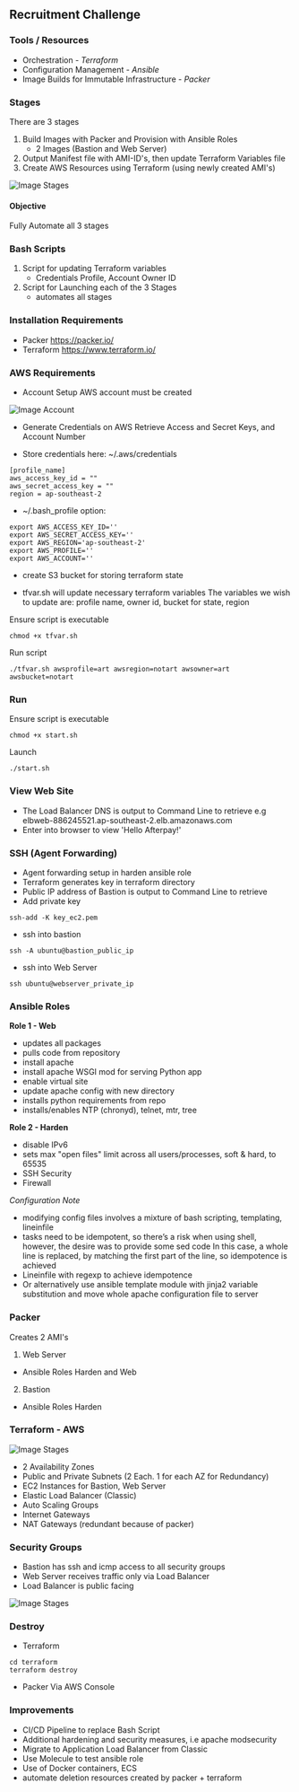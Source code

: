 
## Recruitment Challenge

### Tools / Resources
- Orchestration - *Terraform*
- Configuration Management - *Ansible*
- Image Builds for Immutable Infrastructure - *Packer*

### Stages
There are 3 stages
1) Build Images with Packer and Provision with Ansible Roles
   - 2 Images (Bastion and Web Server)
2) Output Manifest file with AMI-ID's, then update Terraform Variables file
3) Create AWS Resources using Terraform (using newly created AMI's)

![Image Stages](https://github.com/mymatt/Coding-Challenge/blob/master/images/AfterPay_workflow.png)

#### Objective
Fully Automate all 3 stages

### Bash Scripts
1) Script for updating Terraform variables
   - Credentials Profile, Account Owner ID
2) Script for Launching each of the 3 Stages
   - automates all stages

### Installation Requirements
- Packer https://packer.io/
- Terraform https://www.terraform.io/

### AWS Requirements
- Account Setup
AWS account must be created

![Image Account](https://github.com/mymatt/Coding-Challenge/blob/master/images/afterpay_account.png)

- Generate Credentials on AWS
Retrieve Access and Secret Keys, and Account Number

- Store credentials here: ~/.aws/credentials
```
[profile_name]
aws_access_key_id = ""
aws_secret_access_key = ""
region = ap-southeast-2
```
- ~/.bash_profile option:
```
export AWS_ACCESS_KEY_ID=''
export AWS_SECRET_ACCESS_KEY=''
export AWS_REGION='ap-southeast-2'
export AWS_PROFILE=''
export AWS_ACCOUNT=''
```
- create S3 bucket for storing terraform state

- tfvar.sh will update necessary terraform variables
The variables we wish to update are: profile name, owner id, bucket for state, region

Ensure script is executable
```
chmod +x tfvar.sh
```
Run script
```
./tfvar.sh awsprofile=art awsregion=notart awsowner=art awsbucket=notart
```

### Run
Ensure script is executable
```
chmod +x start.sh
```
Launch
```
./start.sh
```

### View Web Site
- The Load Balancer DNS is output to Command Line to retrieve e.g elbweb-886245521.ap-southeast-2.elb.amazonaws.com
- Enter into browser to view 'Hello Afterpay!'

### SSH (Agent Forwarding)
- Agent forwarding setup in harden ansible role
- Terraform generates key in terraform directory
- Public IP address of Bastion is output to Command Line to retrieve
- Add private key
```
ssh-add -K key_ec2.pem
```
- ssh into bastion
```
ssh -A ubuntu@bastion_public_ip
```
- ssh into Web Server
```
ssh ubuntu@webserver_private_ip
```

### Ansible Roles
**Role 1 - Web**
- updates all packages
- pulls code from repository
- install apache
- install apache WSGI mod for serving Python app
- enable virtual site
- update apache config with new directory
- installs python requirements from repo
- installs/enables NTP (chronyd), telnet, mtr, tree

**Role 2 - Harden**
- disable IPv6
- sets max "open files" limit across all users/processes, soft & hard, to 65535
- SSH Security
- Firewall

*Configuration Note*
- modifying config files involves a mixture of bash scripting, templating, lineinfile
- tasks need to be idempotent, so there’s a risk when using shell, however, the desire was to provide some sed code
  In this case, a whole line is replaced, by matching the first part of the line, so idempotence is achieved
- Lineinfile with regexp to achieve idempotence
- Or alternatively use ansible template module with jinja2 variable substitution and move whole apache configuration file to server

### Packer
Creates 2 AMI's
1. Web Server
- Ansible Roles Harden and Web

2. Bastion
- Ansible Roles Harden

### Terraform - AWS

![Image Stages](https://github.com/mymatt/Coding-Challenge/blob/master/images/AfterPay_aws.png)

- 2 Availability Zones
- Public and Private Subnets (2 Each. 1 for each AZ for Redundancy)
- EC2 Instances for Bastion, Web Server
- Elastic Load Balancer (Classic)
- Auto Scaling Groups
- Internet Gateways
- NAT Gateways (redundant because of packer)

### Security Groups
- Bastion has ssh and icmp access to all security groups
- Web Server receives traffic only via Load Balancer
- Load Balancer is public facing

![Image Stages](https://github.com/mymatt/Coding-Challenge/blob/master/images/AfterPay_sec.png)

### Destroy
- Terraform
```
cd terraform
terraform destroy
```
- Packer
Via AWS Console

### Improvements
- CI/CD Pipeline to replace Bash Script
- Additional hardening and security measures, i.e apache modsecurity
- Migrate to Application Load Balancer from Classic
- Use Molecule to test ansible role
- Use of Docker containers, ECS
- automate deletion resources created by packer + terraform
